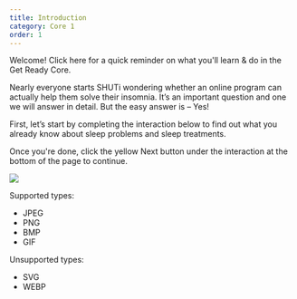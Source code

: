 ```yaml
---
title: Introduction 
category: Core 1
order: 1
---
```


Welcome! Click here for a quick reminder on what you'll learn & do in the Get Ready Core.

Nearly everyone starts SHUTi wondering whether an online program can actually help them solve their insomnia. It’s an important question and one we will answer in detail. But the easy answer is – Yes!

First, let’s start by completing the interaction below to find out what you already know about sleep problems and sleep treatments.

Once you're done, click the yellow Next button under the interaction at the bottom of the page to continue.

![](//placehold.it/800x600)

Supported types:

* JPEG
* PNG
* BMP
* GIF

Unsupported types:

* SVG
* WEBP
